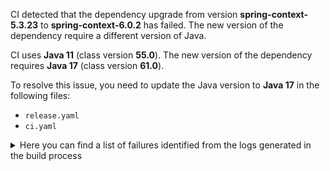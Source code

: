 CI detected that the dependency upgrade from version **spring-context-5.3.23** to **spring-context-6.0.2** has failed. 
The new version of the dependency require a different version of Java. 

CI uses **Java 11** (class version **55.0**). The new version of the dependency requires **Java 17** (class version **61.0**). 

To resolve this issue, you need to update the Java version to **Java 17** in the following files: 
- `release.yaml`
- `ci.yaml`

<details>
<summary>Here you can find a list of failures identified from the logs generated in the build process</summary>

*    > [ERROR] /micronaut-openapi-codegen/gen/main/java/testmodel/spring/Model.java:[58,4] cannot find symbol<br>[ERROR]   symbol:   class DateTimeFormat<br>[ERROR]   location: class testmodel.spring.Model 

*    > [ERROR] /micronaut-openapi-codegen/gen/main/java/testmodel/spring/Model.java:[70,4] cannot find symbol<br>[ERROR]   symbol:   class DateTimeFormat<br>[ERROR]   location: class testmodel.spring.Model 

*    > [ERROR] /micronaut-openapi-codegen/gen/main/java/testmodel/spring/Model.java:[70,39] package DateTimeFormat does not exist 

*    > [ERROR] /micronaut-openapi-codegen/gen/main/java/testmodel/spring/Model.java:[66,39] package DateTimeFormat does not exist 

*    > [ERROR] /micronaut-openapi-codegen/gen/main/java/testmodel/spring/Model.java:[19,45] cannot access org.springframework.format.annotation.DateTimeFormat<br>[ERROR]   bad class file: /root/.m2/repository/org/springframework/spring-context/6.0.2/spring-context-6.0.2.jar(/org/springframework/format/annotation/DateTimeFormat.class)<br>[ERROR]     class file has wrong version 61.0, should be 55.0<br>[ERROR]     Please remove or make sure it appears in the correct subdirectory of the classpath. 

*    > [ERROR] /micronaut-openapi-codegen/gen/main/java/testmodel/spring/Model.java:[62,4] cannot find symbol<br>[ERROR]   symbol:   class DateTimeFormat<br>[ERROR]   location: class testmodel.spring.Model 

*    > [ERROR] /micronaut-openapi-codegen/gen/main/java/testmodel/spring/Model.java:[62,39] package DateTimeFormat does not exist 

*    > [ERROR] /micronaut-openapi-codegen/gen/main/java/testmodel/spring/Model.java:[58,39] package DateTimeFormat does not exist 

*    > [ERROR] /micronaut-openapi-codegen/gen/main/java/testmodel/spring/Model.java:[77,38] cannot access org.springframework.core.io.Resource<br>[ERROR]   bad class file: /root/.m2/repository/org/springframework/spring-core/6.0.2/spring-core-6.0.2.jar(/org/springframework/core/io/Resource.class)<br>[ERROR]     class file has wrong version 61.0, should be 55.0<br>[ERROR]     Please remove or make sure it appears in the correct subdirectory of the classpath. 

*    > [ERROR] /micronaut-openapi-codegen/gen/main/java/testmodel/spring/Model.java:[66,4] cannot find symbol<br>[ERROR]   symbol:   class DateTimeFormat<br>[ERROR]   location: class testmodel.spring.Model 

</details>
